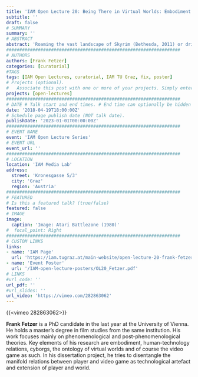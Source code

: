 ```yaml
---
title: 'IAM Open Lecture 20: Being There in Virtual Worlds: Embodiment as Foundation of Spatial Conception in Virtual Environments'
subtitle: ''
draft: false
# SUMMARY
summary: ''
# ABSTRACT 
abstract: 'Roaming the vast landscape of Skyrim (Bethesda, 2011) or driving a sports car through the busy streets of Los Santos (GTA V, Rockstar, 2013) seems like a quite normal, everyday thing to do. And still, navigating through these virtual worlds (which are in many ways close simulations of our physical world) re-shapes our conception of space extremely. This presentation will have a closer look at how inhabiting virtual worlds comes about in phenomenological terms. Starting with the assumption that spatial conception is a function of our embodied existence, it explores how the use of technology alters our grasp of space. Foregrounding the avatar as crucial part in virtual embodiment as prosthetic vicarious body of the player, this talk will address how its physical properties and capabilities determine our comprehension of virtual space.'
##################################################################
# AUTHORS 
authors: [Frank Fetzer]
categories: [curatorial]
#TAGS
tags: [IAM Open Lectures, curatorial, IAM TU Graz, fix, poster]
# Projects (optional).
#   Associate this post with one or more of your projects. Simply enter your project's folder or file name without extension. Otherwise, set `projects = []`.
projects: [open-lectures]
##################################################################
# DATE # Talk start and end times. # End time can optionally be hidden by prefixing the line with `#`.
date: '2018-04-19T18:00:00Z'
# Schedule page publish date (NOT talk date).
publishDate: '2023-01-01T00:00:00Z'
##################################################################
# EVENT NAME 
event: 'IAM Open Lecture Series'
# EVENT URL 
event_url: ''
##################################################################
# LOCATION 
location: 'IAM Media Lab'
address:
  street: 'Kronesgasse 5/3'
  city: 'Graz'
  region: 'Austria'
##################################################################
# FEATURED
# Is this a featured talk? (true/false)
featured: false
# IMAGE 
image:
  caption: 'Image: Atari Battlezone (1980)'
#  focal_point: Right
##################################################################
# CUSTOM LINKS 
links:
- name: 'IAM Page'
  url: 'https://iam.tugraz.at/main-website/open-lecture-20-frank-fetzer-being-there-in-virtual-worlds/'
- name: 'Event Poster'
  url: '/IAM-open-lecture-posters/OL20_Fetzer.pdf'
# LINKS 
#url_code: ''
url_pdf: ''
#url_slides: ''
url_video: 'https://vimeo.com/282863062'
---
```


{{<vimeo 282863062>}}

**Frank Fetzer** is a PhD candidate in the last year at the University of Vienna. He holds a master’s degree in film studies from the same institution. His work focuses mainly on phenomenological and post-phenomenological theories. Key elements of his research are embodiment, human-technology relations, cyborgs, the ontology of virtual worlds and of course the video game as such. In his dissertation project, he tries to disentangle the manifold relations between player and video game as technological artefact and extension of player and world.

<!--
IAM Open Lecture #20  
Frank Fetzer  
Being There in Virtual Worlds: Embodiment as Foundation of Spatial Conception in Virtual Environments  
18:00 Thursday 19 April 2018  
IAM Media Lab, Kronesgasse 5/III

Event poster https://iam.tugraz.at/wp-content/uploads/2018/03/OL20_Fetzer.pdf

Original post: https://iam.tugraz.at/2018/03/ol_fetzer/
-->